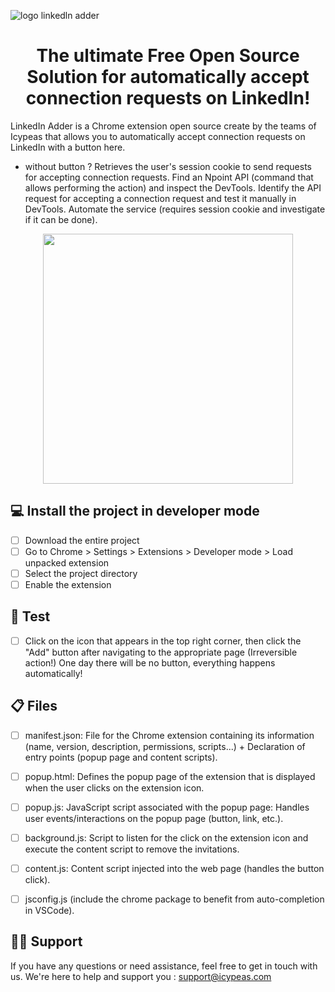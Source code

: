 ![logo linkedln adder](https://github.com/icypeas-tech/linkedin-adder/assets/128605482/d3507bd1-a8a3-4156-8ddb-32e3107e006c)

<h1 align="center">
  The ultimate Free Open Source Solution for automatically accept connection requests on LinkedIn!
</h1>


LinkedIn Adder is a Chrome extension open source create by the teams of Icypeas that allows you to automatically accept connection requests on LinkedIn with a button here. 

- without button ? Retrieves the user's session cookie to send requests for accepting connection requests.
Find an Npoint API (command that allows performing the action) and inspect the DevTools.
Identify the API request for accepting a connection request and test it manually in DevTools.
Automate the service (requires session cookie and investigate if it can be done).

<p align="center">
  <img width="400"  src="https://github.com/icypeas-tech/linkedin-adder/assets/128605482/7112d781-c181-4be1-bc56-e9783b6d4d07">
</p>


## 💻 Install the project in developer mode

- [ ] Download the entire project
- [ ] Go to Chrome > Settings > Extensions > Developer mode > Load unpacked extension
- [ ] Select the project directory
- [ ] Enable the extension

## 🚦 Test

- [ ] Click on the icon that appears in the top right corner, then click the "Add" button after navigating to the appropriate page
(Irreversible action!)
One day there will be no button, everything happens automatically!

## 📋 Files

- [ ] manifest.json: File for the Chrome extension containing its information (name, version, description, permissions, scripts...) + Declaration of entry points (popup page and content scripts).
- [ ]  popup.html: Defines the popup page of the extension that is displayed when the user clicks on the extension icon.
- [ ] popup.js: JavaScript script associated with the popup page: Handles user events/interactions on the popup page (button, link, etc.).
- [ ] background.js: Script to listen for the click on the extension icon and execute the content script to remove the invitations.
- [ ] content.js: Content script injected into the web page (handles the button click).
- [ ] jsconfig.js (include the chrome package to benefit from auto-completion in VSCode).


##  👨‍💻 Support

If you have any questions or need assistance, feel free to get in touch with us. We're here to help and support you : support@icypeas.com



